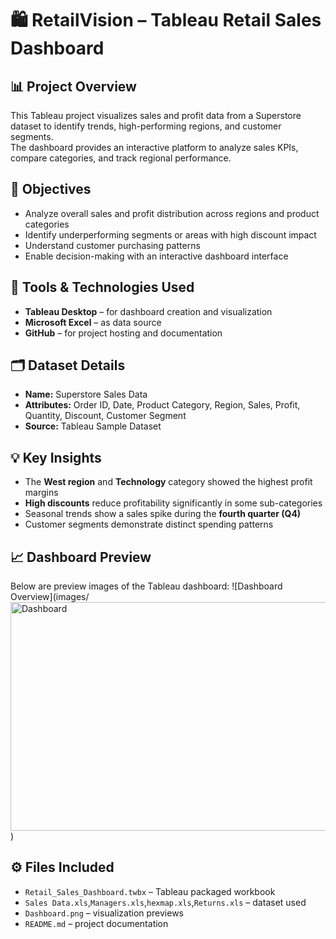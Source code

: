 # 🛍️ RetailVision – Tableau Retail Sales Dashboard

## 📊 Project Overview
This Tableau project visualizes sales and profit data from a Superstore dataset to identify trends, high-performing regions, and customer segments.  
The dashboard provides an interactive platform to analyze sales KPIs, compare categories, and track regional performance.

## 🎯 Objectives
- Analyze overall sales and profit distribution across regions and product categories  
- Identify underperforming segments or areas with high discount impact  
- Understand customer purchasing patterns  
- Enable decision-making with an interactive dashboard interface  

## 🧩 Tools & Technologies Used
- **Tableau Desktop** – for dashboard creation and visualization  
- **Microsoft Excel** – as data source  
- **GitHub** – for project hosting and documentation  

## 🗂️ Dataset Details
- **Name:** Superstore Sales Data  
- **Attributes:** Order ID, Date, Product Category, Region, Sales, Profit, Quantity, Discount, Customer Segment  
- **Source:** Tableau Sample Dataset  

## 💡 Key Insights
- The **West region** and **Technology** category showed the highest profit margins  
- **High discounts** reduce profitability significantly in some sub-categories  
- Seasonal trends show a sales spike during the **fourth quarter (Q4)**  
- Customer segments demonstrate distinct spending patterns  

## 📈 Dashboard Preview
Below are preview images of the Tableau dashboard:
![Dashboard Overview](images/<img width="658" height="366" alt="Dashboard" src="https://github.com/user-attachments/assets/eedcb24a-9910-457c-b7a7-c0a6ac26ca70" />
)

## ⚙️ Files Included
- `Retail_Sales_Dashboard.twbx` – Tableau packaged workbook  
- `Sales Data.xls`,`Managers.xls`,`hexmap.xls`,`Returns.xls` – dataset used  
- `Dashboard.png` – visualization previews  
- `README.md` – project documentation  
